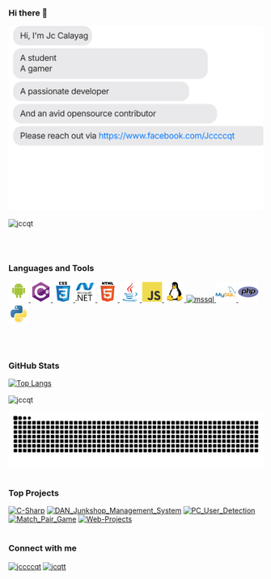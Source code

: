 ### Hi there 👋
[![](https://github.com/Jccqt/Jccqt/blob/main/chat.svg)](https://www.facebook.com/Jccccqt)


<p align="left"> <img src="https://komarev.com/ghpvc/?username=jccqt&label=Profile%20views&color=0e75b6&style=flat" alt="jccqt" /> </p> 
<br />

#

### Languages and Tools
<p align="left"> <a href="https://developer.android.com" target="_blank" rel="noreferrer"> <img src="https://raw.githubusercontent.com/devicons/devicon/master/icons/android/android-original-wordmark.svg" alt="android" width="40" height="40"/> </a> <a href="https://www.w3schools.com/cs/" target="_blank" rel="noreferrer"> <img src="https://raw.githubusercontent.com/devicons/devicon/master/icons/csharp/csharp-original.svg" alt="csharp" width="40" height="40"/> </a> <a href="https://www.w3schools.com/css/" target="_blank" rel="noreferrer"> <img src="https://raw.githubusercontent.com/devicons/devicon/master/icons/css3/css3-original-wordmark.svg" alt="css3" width="40" height="40"/> </a> <a href="https://dotnet.microsoft.com/" target="_blank" rel="noreferrer"> <img src="https://raw.githubusercontent.com/devicons/devicon/master/icons/dot-net/dot-net-original-wordmark.svg" alt="dotnet" width="40" height="40"/> </a> <a href="https://www.w3.org/html/" target="_blank" rel="noreferrer"> <img src="https://raw.githubusercontent.com/devicons/devicon/master/icons/html5/html5-original-wordmark.svg" alt="html5" width="40" height="40"/> </a> <a href="https://www.java.com" target="_blank" rel="noreferrer"> <img src="https://raw.githubusercontent.com/devicons/devicon/master/icons/java/java-original.svg" alt="java" width="40" height="40"/> </a> <a href="https://developer.mozilla.org/en-US/docs/Web/JavaScript" target="_blank" rel="noreferrer"> <img src="https://raw.githubusercontent.com/devicons/devicon/master/icons/javascript/javascript-original.svg" alt="javascript" width="40" height="40"/> </a> <a href="https://www.linux.org/" target="_blank" rel="noreferrer"> <img src="https://raw.githubusercontent.com/devicons/devicon/master/icons/linux/linux-original.svg" alt="linux" width="40" height="40"/> </a> <a href="https://www.microsoft.com/en-us/sql-server" target="_blank" rel="noreferrer"> <img src="https://www.svgrepo.com/show/303229/microsoft-sql-server-logo.svg" alt="mssql" width="40" height="40"/> </a> <a href="https://www.mysql.com/" target="_blank" rel="noreferrer"> <img src="https://raw.githubusercontent.com/devicons/devicon/master/icons/mysql/mysql-original-wordmark.svg" alt="mysql" width="40" height="40"/> </a> <a href="https://www.php.net" target="_blank" rel="noreferrer"> <img src="https://raw.githubusercontent.com/devicons/devicon/master/icons/php/php-original.svg" alt="php" width="40" height="40"/> </a> <a href="https://www.python.org" target="_blank" rel="noreferrer"> <img src="https://raw.githubusercontent.com/devicons/devicon/master/icons/python/python-original.svg" alt="python" width="40" height="40"/> </a> </p>
<br />

#

### GitHub Stats
[![Top Langs](https://github-readme-stats.vercel.app/api/top-langs/?username=Jccqt&layout=compact&theme=dark)](https://github.com/anuraghazra/github-readme-stats)
<p><img align="center" src="https://github-readme-streak-stats.herokuapp.com/?user=jccqt&theme=dark" alt="jccqt" /></p>

<img src="https://raw.githubusercontent.com/Jccqt/Jccqt/output/snake.svg" alt="Snake animation" />
<br />

#

### Top Projects
[![C-Sharp](https://github-readme-stats.vercel.app/api/pin/?username=Jccqt&repo=C-Sharp&theme=dark)](https://github.com/Jccqt/C-Sharp)
[![DAN_Junkshop_Management_System](https://github-readme-stats.vercel.app/api/pin/?username=Jccqt&repo=DAN_Junkshop_Management_System&theme=dark)](https://github.com/Jccqt/DAN_Junkshop_Management_System)
[![PC_User_Detection](https://github-readme-stats.vercel.app/api/pin/?username=Jccqt&repo=PC_User_Detection&theme=dark)](https://github.com/Jccqt/PC_User_Detection)
[![Match_Pair_Game](https://github-readme-stats.vercel.app/api/pin/?username=Jccqt&repo=Match_Pair_Game&theme=dark)](https://github.com/Jccqt/Match_Pair_Game)
[![Web-Projects](https://github-readme-stats.vercel.app/api/pin/?username=Jccqt&repo=Web-Projects&theme=dark)](https://github.com/Jccqt/Web-Projects)
<br />

#

### Connect with me
<p align="left">
<a href="https://fb.com/jccccqt" target="blank"><img align="center" src="https://raw.githubusercontent.com/rahuldkjain/github-profile-readme-generator/master/src/images/icons/Social/facebook.svg" alt="jccccqt" height="30" width="40" /></a>
<a href="https://www.leetcode.com/jcqtt" target="blank"><img align="center" src="https://raw.githubusercontent.com/rahuldkjain/github-profile-readme-generator/master/src/images/icons/Social/leet-code.svg" alt="jcqtt" height="30" width="40" /></a>
</p>
